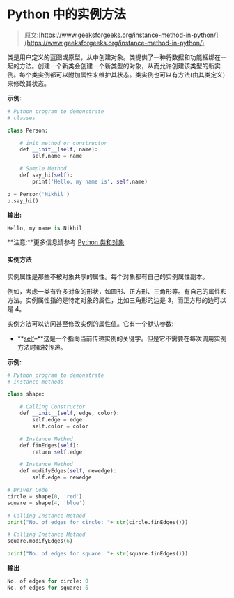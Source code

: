 # Python 中的实例方法

> 原文:[https://www.geeksforgeeks.org/instance-method-in-python/](https://www.geeksforgeeks.org/instance-method-in-python/)

类是用户定义的蓝图或原型，从中创建对象。类提供了一种将数据和功能捆绑在一起的方法。创建一个新类会创建一个新类型的对象，从而允许创建该类型的新实例。每个类实例都可以附加属性来维护其状态。类实例也可以有方法(由其类定义)来修改其状态。

**示例:**

```py
# Python program to demonstrate
# classes  

class Person:  

    # init method or constructor   
    def __init__(self, name):  
        self.name = name  

    # Sample Method   
    def say_hi(self):  
        print('Hello, my name is', self.name)  

p = Person('Nikhil')  
p.say_hi() 
```

**输出:**

```py
Hello, my name is Nikhil

```

**注意:**更多信息请参考 [Python 类和对象](https://www.geeksforgeeks.org/python-classes-and-objects/)

#### 实例方法

实例属性是那些不被对象共享的属性。每个对象都有自己的实例属性副本。

例如，考虑一类有许多对象的形状，如圆形、正方形、三角形等。有自己的属性和方法。实例属性指的是特定对象的属性，比如三角形的边是 3，而正方形的边可以是 4。

实例方法可以访问甚至修改实例的属性值。它有一个默认参数:-

*   **[self](https://www.geeksforgeeks.org/self-in-python-class/)–**这是一个指向当前传递实例的关键字。但是它不需要在每次调用实例方法时都被传递。

**示例:**

```py
# Python program to demonstrate
# instance methods

class shape:

    # Calling Constructor
    def __init__(self, edge, color):
        self.edge = edge
        self.color = color

    # Instance Method
    def finEdges(self):
        return self.edge

    # Instance Method
    def modifyEdges(self, newedge):
        self.edge = newedge

# Driver Code
circle = shape(0, 'red')
square = shape(4, 'blue')

# Calling Instance Method
print("No. of edges for circle: "+ str(circle.finEdges()))

# Calling Instance Method
square.modifyEdges(6)

print("No. of edges for square: "+ str(square.finEdges()))
```

**输出**

```py
No. of edges for circle: 0
No. of edges for square: 6
```